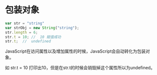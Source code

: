 # 包装对象

``` JavaScript
var str = "string"
var strObj = new String("string");
str.length = 6;
str.t = 10; //  10 赋值成功
str.t;  //  undefined  
```

JavaScript在访问属性以及增加属性的时候，JavaScript会自动转化为包装对象。

如 str.t = 10 打印出10，但是在str.t的时候会销毁掉这个属性所以为undefined。